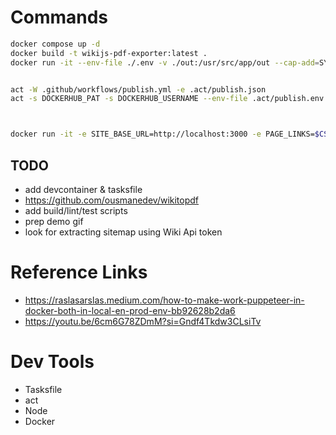 # Commands

```bash
docker compose up -d
docker build -t wikijs-pdf-exporter:latest .
docker run -it --env-file ./.env -v ./out:/usr/src/app/out --cap-add=SYS_ADMIN --network="host" wikijs-pdf-exporter:latest;


act -W .github/workflows/publish.yml -e .act/publish.json
act -s DOCKERHUB_PAT -s DOCKERHUB_USERNAME --env-file .act/publish.env -j publish;



docker run -it -e SITE_BASE_URL=http://localhost:3000 -e PAGE_LINKS=$CS_LINKS -e SITE_COOKIES=jwt=$JWT_TOKEN --rm -v ./out:/usr/src/app/out --cap-add=SYS_ADMIN --network="host" rasuhcl/wikijs-pdf-export:latest
```

## TODO

- add devcontainer & tasksfile
- https://github.com/ousmanedev/wikitopdf
- add build/lint/test scripts
- prep demo gif
- look for extracting sitemap using Wiki Api token

# Reference Links

- https://raslasarslas.medium.com/how-to-make-work-puppeteer-in-docker-both-in-local-en-prod-env-bb92628b2da6
- https://youtu.be/6cm6G78ZDmM?si=Gndf4Tkdw3CLsiTv

# Dev Tools

- Tasksfile
- act
- Node
- Docker

